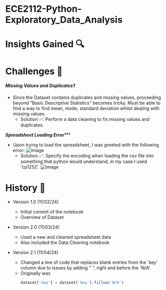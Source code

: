 # ECE2112-Python-Exploratory_Data_Analysis


# Insights Gained 🔍


# Challenges 🎯
***Missing Values and Duplicates***❓
* Since the Dataset contains duplicates and missing values, proceeding beyond "Basic Descriptive Statistics" becomes tricky. Must be able to find a way to find mean, mode, standard deviation whilst dealing with missing values.
  - Solution ✅: Perform a data cleaning to fix missing values and duplicates.
 
***Spreadsheet Loading Error***⁴⁰⁴
* Upon trying to load the spreadsheet, I was greeted with the following error:
![image](https://github.com/user-attachments/assets/e0d61703-32f5-4b8d-b5ab-4d0ab49f3118)
  - Solution ✅: Specify the encoding when loading the csv file into something that python would understand, in my case I used 'cp1252'.
    ![image](https://github.com/user-attachments/assets/00215df2-c981-460b-99e7-97e5f3077497)



# History 📜
* Version 1.0 (11/02/24)
  - Initial commit of the notebook
  - Overview of Dataset

* Version 2.0 (11/03/24)
  - Used a new and cleaned spreadsheet data
  - Also included the Data Cleaning notebook
* Version 2.1 (11/04/24)
  - Changed a line of code that replaces blank entries from the 'key' column due to issues by adding " ", right and before the 'N/A'.
  - Originally was
    ```javascript
    dataset['key'] = dataset['key'].fillna('N/A')
    ```
